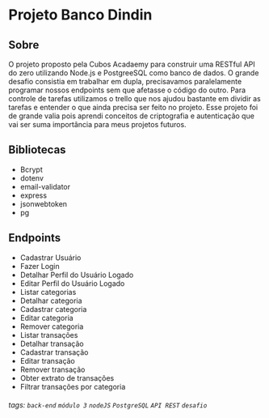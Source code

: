 

# Projeto Banco Dindin

## Sobre 
O projeto proposto pela Cubos Acadaemy para construir uma RESTful API do zero utilizando Node.js e PostgreeSQL como banco de dados. O grande desafio consistia em trabalhar em dupla, precisavamos paralelamente programar nossos endpoints sem que afetasse o código do outro. Para controle de tarefas utilizamos o trello que nos ajudou bastante em dividir as tarefas e entender o que ainda precisa ser feito no projeto. Esse projeto foi de grande valia pois aprendi conceitos de criptografia e autenticação que vai ser suma importância para meus projetos futuros.

## Bibliotecas

-  Bcrypt
-  dotenv
-  email-validator
-  express
-  jsonwebtoken
-  pg

## Endpoints
-   Cadastrar Usuário
-   Fazer Login
-   Detalhar Perfil do Usuário Logado
-   Editar Perfil do Usuário Logado
-   Listar categorias
-   Detalhar categoria
-   Cadastrar categoria
-   Editar categoria
-   Remover categoria
-   Listar transações
-   Detalhar transação
-   Cadastrar transação
-   Editar transação
-   Remover transação
-   Obter extrato de transações
-   Filtrar transações por categoria




###### tags: `back-end` `módulo 3` `nodeJS` `PostgreSQL` `API REST` `desafio`
